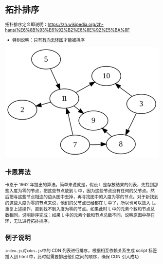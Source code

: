# 拓扑排序

拓扑排序定义即说明：https://zh.wikipedia.org/zh-hans/%E6%8B%93%E6%92%B2%E6%8E%92%E5%BA%8F

- 特别说明：只有[有向无环图](https://zh.wikipedia.org/wiki/%E6%9C%89%E5%90%91%E6%97%A0%E7%8E%AF%E5%9B%BE)才能被排序

![有向无环图](./Directed_acyclic_graph.png)

## 卡恩算法

卡恩于 1962 年提出的算法。简单来说就是，假设 L 是存放结果的列表，先找到那些入度为零的节点，把这些节点放到 L 中，因为这些节点没有任何的父节点。然后把与这些节点相连的边从图中去掉，再寻找图中的入度为零的节点。对于新找到的这些入度为零的节点来说，他们的父节点已经都在 L 中了，所以也可以放入 L。重复上述操作，直到找不到入度为零的节点。如果此时 L 中的元素个数和节点总数相同，说明排序完成；如果 L 中的元素个数和节点总数不同，说明原图中存在环，无法进行拓扑排序。

## 例子说明

`index.js`对`cdns.js`中的 CDN 列表进行排序，根据相互依赖关系生成 script 标签插入到 html 中，此时就需要排出他们之间的顺序，确保 CDN 引入成功
